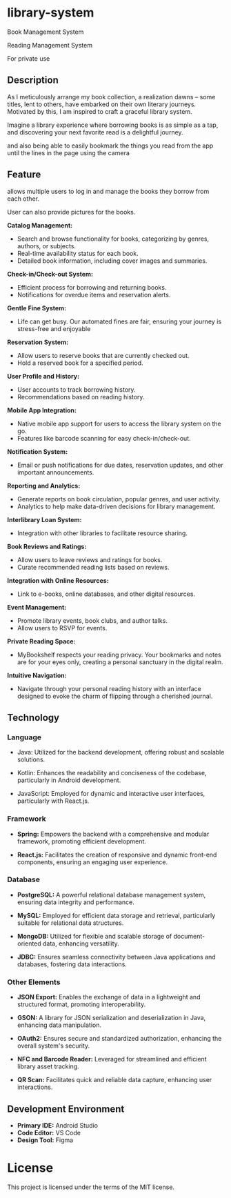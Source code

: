 # library-system
Book Management System

Reading Management System

For private use

## Description

As I meticulously arrange my book collection, a realization dawns – some titles, lent to others, have embarked on their own literary journeys. Motivated by this, I am inspired to craft a graceful library system.

Imagine a library experience where borrowing books is as simple as a tap, and discovering your next favorite read is a delightful journey. 

and also being able to easily bookmark the things you read from the app until the lines in the page using the camera

## Feature

allows multiple users to log in and manage the books they borrow from each other.

User can also provide pictures for the books.

**Catalog Management:**
   - Search and browse functionality for books, categorizing by genres, authors, or subjects.
   - Real-time availability status for each book.
   - Detailed book information, including cover images and summaries.

**Check-in/Check-out System:**
   - Efficient process for borrowing and returning books.
   - Notifications for overdue items and reservation alerts.

**Gentle Fine System:**
   - Life can get busy. Our automated fines are fair, ensuring your journey is stress-free and enjoyable

**Reservation System:**
   - Allow users to reserve books that are currently checked out.
   - Hold a reserved book for a specified period.

**User Profile and History:**
   - User accounts to track borrowing history.
   - Recommendations based on reading history.

**Mobile App Integration:**
   - Native mobile app support for users to access the library system on the go.
   - Features like barcode scanning for easy check-in/check-out.

**Notification System:**
   - Email or push notifications for due dates, reservation updates, and other important announcements.

**Reporting and Analytics:**
   - Generate reports on book circulation, popular genres, and user activity.
   - Analytics to help make data-driven decisions for library management.

**Interlibrary Loan System:**
   - Integration with other libraries to facilitate resource sharing.

**Book Reviews and Ratings:**
   - Allow users to leave reviews and ratings for books.
   - Curate recommended reading lists based on reviews.

**Integration with Online Resources:**
   - Link to e-books, online databases, and other digital resources.

**Event Management:**
   - Promote library events, book clubs, and author talks.
   - Allow users to RSVP for events.

**Private Reading Space:** 
   - MyBookshelf respects your reading privacy. Your bookmarks and notes are for your eyes only, creating a personal sanctuary in the digital realm.

**Intuitive Navigation:**
   - Navigate through your personal reading history with an interface designed to evoke the charm of flipping through a cherished journal.

## Technology

### Language

- Java: Utilized for the backend development, offering robust and scalable solutions.

- Kotlin: Enhances the readability and conciseness of the codebase, particularly in Android development.

- JavaScript: Employed for dynamic and interactive user interfaces, particularly with React.js.

### Framework

- **Spring:** Empowers the backend with a comprehensive and modular framework, promoting efficient development.

- **React.js:** Facilitates the creation of responsive and dynamic front-end components, ensuring an engaging user experience.

### Database

- **PostgreSQL:** A powerful relational database management system, ensuring data integrity and performance.

- **MySQL:** Employed for efficient data storage and retrieval, particularly suitable for relational data structures.

- **MongoDB:** Utilized for flexible and scalable storage of document-oriented data, enhancing versatility.

- **JDBC:** Ensures seamless connectivity between Java applications and databases, fostering data interactions.

### Other Elements

- **JSON Export:** Enables the exchange of data in a lightweight and structured format, promoting interoperability.

- **GSON:** A library for JSON serialization and deserialization in Java, enhancing data manipulation.

- **OAuth2:** Ensures secure and standardized authorization, enhancing the overall system's security.

- **NFC and Barcode Reader:** Leveraged for streamlined and efficient library asset tracking.

- **QR Scan:** Facilitates quick and reliable data capture, enhancing user interactions.

## Development Environment

- **Primary IDE:** Android Studio
- **Code Editor:** VS Code
- **Design Tool:** Figma

# License

This project is licensed under the terms of the MIT license.
